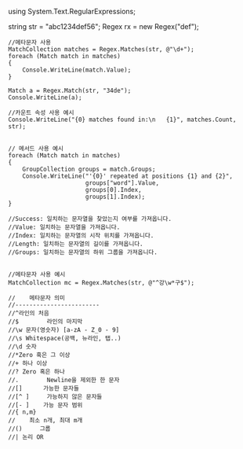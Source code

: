 using System.Text.RegularExpressions;

string str = "abc1234def56";
    Regex rx = new Regex("def");

    //메타문자 사용
    MatchCollection matches = Regex.Matches(str, @"\d+");
    foreach (Match match in matches)
    {
        Console.WriteLine(match.Value);
    }
    
    Match a = Regex.Match(str, "34de");
    Console.WriteLine(a);

    //카운트 속성 사용 예시
    Console.WriteLine("{0} matches found in:\n   {1}", matches.Count, str);


    // 메서드 사용 예시
    foreach (Match match in matches)
    {
        GroupCollection groups = match.Groups;
        Console.WriteLine("'{0}' repeated at positions {1} and {2}",
                          groups["word"].Value,
                          groups[0].Index,
                          groups[1].Index);
    }

    //Success: 일치하는 문자열을 찾았는지 여부를 가져옵니다.
    //Value: 일치하는 문자열을 가져옵니다.
    //Index: 일치하는 문자열의 시작 위치를 가져옵니다.
    //Length: 일치하는 문자열의 길이를 가져옵니다.
    //Groups: 일치하는 문자열의 하위 그룹을 가져옵니다.


    //메타문자 사용 예시
    MatchCollection mc = Regex.Matches(str, @"^강\w*구$");

    //    메타문자 의미
    //------------------------
    //^라인의 처음
    //$        라인의 마지막    
    //\w 문자(영숫자) [a-zA - Z_0 - 9]
    //\s Whitespace(공백, 뉴라인, 탭..)
    //\d 숫자
    //*Zero 혹은 그 이상
    //+ 하나 이상
    //? Zero 혹은 하나
    //.        Newline을 제외한 한 문자
    //[]      가능한 문자들
    //[^ ]     가능하지 않은 문자들
    //[- ]    가능 문자 범위
    //{ n,m}
    //    최소 n개, 최대 m개
    //()     그룹
    //| 논리 OR